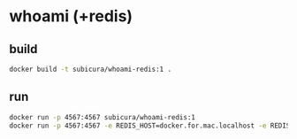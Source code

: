# whoami (+redis)

## build

```sh
docker build -t subicura/whoami-redis:1 .
```

## run

```sh
docker run -p 4567:4567 subicura/whoami-redis:1
docker run -p 4567:4567 -e REDIS_HOST=docker.for.mac.localhost -e REDIS_PORT=6379 subicura/whoami-redis:1
```
